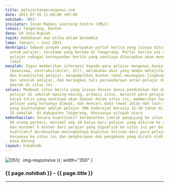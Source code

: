 ```yaml
---
title: pelajartangerangnews.com
date: 2011-07-26 11:08:00 +07:00
nohibah: '051'
inisiator: Insan Madani Learning Centre (IMLC)
lokasi: Tangerang, Banten
dana: 50 Juta Rupiah
topik: Kebebasan dan etika dalam bermedia
lama: Januari – Juni 2011
deskripsi: Sebuah proyek yang merupakan portal berita yang isinya ditujukan khusus
  untuk pelajar, terutama yang berada di Tangerang. Portal berita ini akan melibatkan
  pelajar sebagai koresponden berita yang nantinya diharapkan akan muncul konten-konten
  lokal
masalah: Ingin memberikan informasi kepada para pelajar mengenai dunia pendidikan
  (beasiswa, ekstrakulikuler, dll), melakukan aksi yang mempu melejitkan potensi belajar
  dan kreativitas pelajar, mengumpulkan konten lokal menangani lingkungan tempat tinggal
  dan sekolah pelajar, dan merangkai tali persaudaraan antar-pelajar dari berbagai
  daerah di situs ini
solusi: Membuat situs berita yang isinya khusus dunia pendidikan dan kegiatan para
  pelajar di sekolah masing-masing, promosi situs, melatih para pelajar dalam membuat
  karya tulis yang nantinya akan dimuat dalam situs ini, memberikan hadiah kepada
  pelajar yang karyanya dimuat, dan mencari dana lewat iklan dan lain-lain. Pihak
  yang diuntungkan adalah pelajar SMA Sederajat berusia 15-18 tahun di lebih dari
  15 sekolah  di Kabupaten Tangerang, khususnya wilayah utara
keberhasilan: Secara kuantitatif berdasarkan jumlah pengujung ke situs ini minimal
  50 orang perhari, minimal ada 10 karya dari pelajar yang dikirim ke situs ini perbulannya,
  dan minimal 5 konten dari pelajar yang dipublish ke situs ini per bulannya. Secara
  kualitatif berdasarkan meningkatnya kualitas tulisan dari para pelajar yang mengirimkan
  karyanya ke situs ini dan penghargaan dan pengakuan yang diraih oleh situs ini di
  masa datang
layout: hibahcmb
---
```


![051](/static/img/hibahcmb/051.png){: .img-responsive }{: width="350" }

### {{ page.nohibah }} - {{ page.title }}

---
